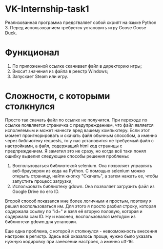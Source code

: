 # VK-Internship-task1

Реализованная программа предстваляет собой скрипт на языке Python 3. Перед использованием требуется установить игру Goose Goose Duck.

# Функционал

1) По приложенной ссылке скачивает файл в директорию игры;
2) Вносит значения из файла в реестр Windows;
3) Запускает Steam или игру.

# Сложности, с которыми столкнулся

Просто так скачать файл по ссылке не получится. При переходе по ссылке появляется страничка с предупреждением, что файл является исполняемым и может нанести вред вашему компьютеру. Если этот момент проигнорировать и скачать файл обычным способом, а именно через библиотеку requests, то у нас установится не требуемый файл с настройками, а файл, содержащий html код страницы с предпреждением.
Я заметил это не сразу, но когда всё таки понял ошибку выделил следующие способы решения проблемы:
1) Воспользоваться библиотекой selenium. Она позволяет управлять веб-браузером из кода на Python. С помощью selenium можно открыть страницу, найти кнопку "Скачать", а затем нажать ее, чтобы запустить процесс загрузки;
2) Использовать библиотеку gdown. Она позволяет загрузить файл из Google Drive по его ID.

Второй способ показался мне более логичным и простым, поэтому я решил воспользоваться им. Для этого я просто разбил строку, которая содержала ссылку по "id=" и взял её вторую половую, которая и содержала сам ID. Ну и наконец, воспользовался методом из библиотеки gdown для установки.

Еще одна проблема, с которой я столкнулся - невозможность внесения настроек в регистр. Здесь всё оказалось проще, нужно было указать нужную кодировку при занесении настроек, а именно utf-16.